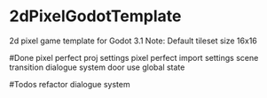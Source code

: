 # 2dPixelGodotTemplate
2d pixel game template for Godot 3.1
Note: Default tileset size 16x16

#Done
pixel perfect proj settings
pixel perfect import settings
scene transition
dialogue system
door
use global state


#Todos
refactor dialogue system
